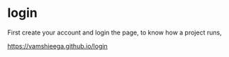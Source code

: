 # login
First create your account and login the page, to know how a project runs,

https://vamshieega.github.io/login
